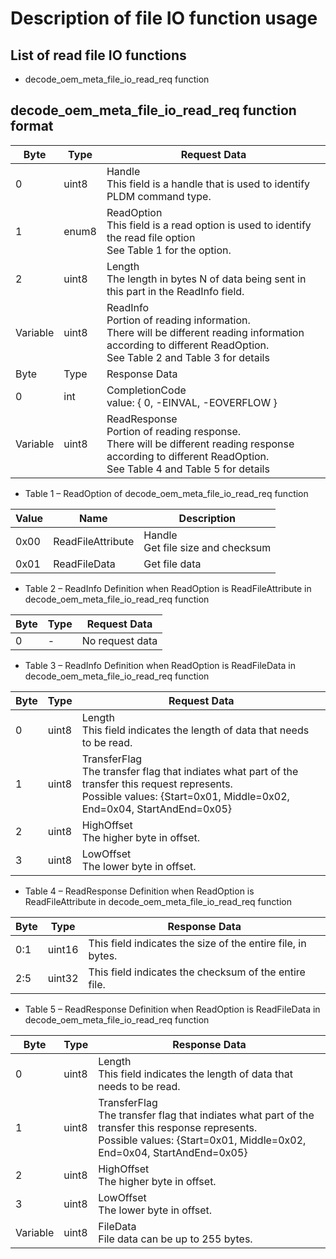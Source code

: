 # Description of file IO function usage

## List of read file IO functions

- decode_oem_meta_file_io_read_req function

## decode_oem_meta_file_io_read_req function format

<table>
<thead>
<tr>
<th>Byte</th>
<th>Type</th>
<th>Request Data</th>
</tr>
</thead>
<tbody>
<tr>
<td>0</td>
<td>uint8</td>
<td>Handle<br>This field is a handle that is used to 
identify PLDM command type.</td>
</tr>
<tr>
<td>1</td>
<td>enum8</td>
<td>ReadOption<br>This field is a read option is used to 
identify the read file option<br>See Table 1 for the option.</td>
</tr>
<tr>
<td>2</td>
<td>uint8</td>
<td>Length<br>The length in bytes N of data being sent in this 
part in the ReadInfo field.</td>
</tr>
<tr>
<td>Variable</td>
<td>uint8</td>
<td>ReadInfo<br>Portion of reading information.<br>There will be 
different reading information according to different ReadOption.<br>
See Table 2 and Table 3 for details</td>
</tr>
<tr>
<td>Byte</td>
<td>Type</td>
<td>Response Data</td>
</tr>
<tr>
<td>0</td>
<td>int</td>
<td>CompletionCode<br>value: { 0, -EINVAL, -EOVERFLOW }</td>
</tr>
<tr>
<td>Variable</td>
<td>uint8</td>
<td>ReadResponse<br>Portion of reading response.<br>There will be 
different reading response according to different ReadOption. <br>
See Table 4 and Table 5 for details</td>
</tr>
</tbody>
</table>

- Table 1 – ReadOption of decode_oem_meta_file_io_read_req function

<table>
<thead>
<tr>
<th>Value</th>
<th>Name</th>
<th>Description</th>
</tr>
</thead>
<tbody>
<tr>
<td>0x00</td>
<td>ReadFileAttribute</td>
<td>Handle<br>Get file size and checksum</td>
</tr>
<tr>
<td>0x01</td>
<td>ReadFileData</td>
<td>Get file data</td>
</tr>
</tbody>
</table>

- Table 2 – ReadInfo Definition when ReadOption is ReadFileAttribute in
  decode_oem_meta_file_io_read_req function

<table>
<thead>
<tr>
<th>Byte</th>
<th>Type</th>
<th>Request Data</th>
</tr>
</thead>
<tbody>
<tr>
<td>0</td>
<td>-</td>
<td>No request data</td>
</tr>
</tbody>
</table>

- Table 3 – ReadInfo Definition when ReadOption is ReadFileData in
  decode_oem_meta_file_io_read_req function

<table>
<thead>
<tr>
<th>Byte</th>
<th>Type</th>
<th>Request Data</th>
</tr>
</thead>
<tbody>
<tr>
<td>0</td>
<td>uint8</td>
<td>Length<br>This field indicates the length of data that needs to be read.</td>
</tr>
<tr>
<td>1</td>
<td>uint8</td>
<td>TransferFlag<br>The transfer flag that indiates what part of the transfer 
this request represents.<br>Possible values: {Start=0x01, Middle=0x02, End=0x04, 
StartAndEnd=0x05}</td>
</tr>
<tr>
<td>2</td>
<td>uint8</td>
<td>HighOffset<br>The higher byte in offset.</td>
</tr>
<tr>
<td>3</td>
<td>uint8</td>
<td>LowOffset<br>The lower byte in offset.</td>
</tr>
</tbody>
</table>

- Table 4 – ReadResponse Definition when ReadOption is ReadFileAttribute in
  decode_oem_meta_file_io_read_req function

<table>
<thead>
<tr>
<th>Byte</th>
<th>Type</th>
<th>Response Data</th>
</tr>
</thead>
<tbody>
<tr>
<td>0:1</td>
<td>uint16</td>
<td>This field indicates the size of the entire file, in bytes.</td>
</tr>
<tr>
<td>2:5</td>
<td>uint32</td>
<td>This field indicates the checksum of the entire file.</td>
</tr>
</tbody>
</table>

- Table 5 – ReadResponse Definition when ReadOption is ReadFileData in
  decode_oem_meta_file_io_read_req function

<table>
<thead>
<tr>
<th>Byte</th>
<th>Type</th>
<th>Response Data</th>
</tr>
</thead>
<tbody>
<tr>
<td>0</td>
<td>uint8</td>
<td>Length<br>This field indicates the length of data that needs to be read.</td>
</tr>
<tr>
<td>1</td>
<td>uint8</td>
<td>TransferFlag<br>The transfer flag that indiates what part of the transfer this 
response represents.<br>Possible values: {Start=0x01, Middle=0x02, End=0x04, 
StartAndEnd=0x05}</td>
</tr>
<tr>
<td>2</td>
<td>uint8</td>
<td>HighOffset<br>The higher byte in offset.</td>
</tr>
<tr>
<td>3</td>
<td>uint8</td>
<td>LowOffset<br>The lower byte in offset.</td>
</tr>
<tr>
<td>Variable</td>
<td>uint8</td>
<td>FileData<br>File data can be up to 255 bytes.</td>
</tr>
</tbody>
</table>
